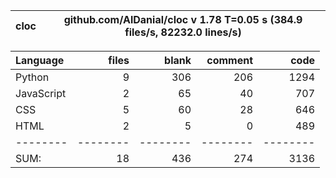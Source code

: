 cloc|github.com/AlDanial/cloc v 1.78  T=0.05 s (384.9 files/s, 82232.0 lines/s)
--- | ---

Language|files|blank|comment|code
:-------|-------:|-------:|-------:|-------:
Python|9|306|206|1294
JavaScript|2|65|40|707
CSS|5|60|28|646
HTML|2|5|0|489
--------|--------|--------|--------|--------
SUM:|18|436|274|3136
